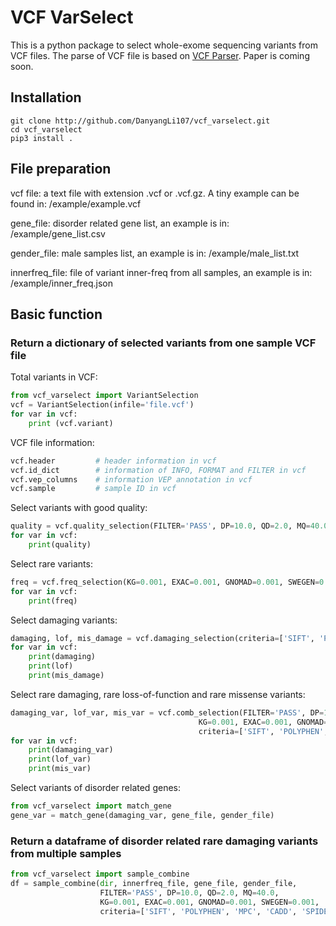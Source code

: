 <!DOCTYPE html>
<html lang="en">
<head> 
    <meta charset="UTF-8"> 
    <title>Title</title> 
</head> 
<body>

</body>
</html>

# VCF VarSelect
This is a python package to select whole-exome sequencing variants from VCF files. The parse of VCF file is based on [VCF Parser](https://github.com/moonso/vcf_parser). Paper is coming soon. 

## Installation
```shell script
git clone http://github.com/DanyangLi107/vcf_varselect.git
cd vcf_varselect
pip3 install .
```

## File preparation
vcf file: a text file with extension .vcf or .vcf.gz. A tiny example can be found in: /example/example.vcf

gene_file: disorder related gene list, an example is in: /example/gene_list.csv

gender_file: male samples list, an example is in: /example/male_list.txt

innerfreq_file: file of variant inner-freq from all samples, an example is in: /example/inner_freq.json

## Basic function
### Return a dictionary of selected variants from one sample VCF file
Total variants in VCF:
```python
from vcf_varselect import VariantSelection
vcf = VariantSelection(infile='file.vcf')
for var in vcf:
    print (vcf.variant)
```
VCF file information:
```python
vcf.header         # header information in vcf
vcf.id_dict        # information of INFO, FORMAT and FILTER in vcf
vcf.vep_columns    # information VEP annotation in vcf
vcf.sample         # sample ID in vcf
```
Select variants with good quality:
```python
quality = vcf.quality_selection(FILTER='PASS', DP=10.0, QD=2.0, MQ=40.0)
for var in vcf:
    print(quality)
``` 
Select rare variants:
```python
freq = vcf.freq_selection(KG=0.001, EXAC=0.001, GNOMAD=0.001, SWEGEN=0.001, innerfreqfile=innerfreq_file)
for var in vcf:
    print(freq)
```
Select damaging variants:
```python
damaging, lof, mis_damage = vcf.damaging_selection(criteria=['SIFT', 'POLYPHEN', 'MPC', 'CADD', 'SPIDEX', 'PHYLOP'])
for var in vcf:
    print(damaging)
    print(lof)
    print(mis_damage)
```
Select rare damaging, rare loss-of-function and rare missense variants:
```python
damaging_var, lof_var, mis_var = vcf.comb_selection(FILTER='PASS', DP=10.0, QD=2.0, MQ=40.0,
                                          KG=0.001, EXAC=0.001, GNOMAD=0.001, SWEGEN=0.001, innerfreqfile=innerfreq_file,
                                          criteria=['SIFT', 'POLYPHEN', 'MPC', 'CADD', 'SPIDEX', 'PHYLOP'])
for var in vcf:
    print(damaging_var)
    print(lof_var)
    print(mis_var)
```
Select variants of disorder related genes:
```python
from vcf_varselect import match_gene
gene_var = match_gene(damaging_var, gene_file, gender_file)
```
### Return a dataframe of disorder related rare damaging variants from multiple samples
```python
from vcf_varselect import sample_combine
df = sample_combine(dir, innerfreq_file, gene_file, gender_file,
                    FILTER='PASS', DP=10.0, QD=2.0, MQ=40.0,
                    KG=0.001, EXAC=0.001, GNOMAD=0.001, SWEGEN=0.001,
                    criteria=['SIFT', 'POLYPHEN', 'MPC', 'CADD', 'SPIDEX', 'PHYLOP'])
```

